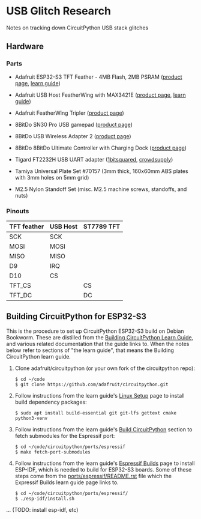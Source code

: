 <!-- SPDX-License-Identifier: MIT -->
<!-- SPDX-FileCopyrightText: Copyright 2024 Sam Blenny -->
# USB Glitch Research

Notes on tracking down CircuitPython USB stack glitches


## Hardware


### Parts

- Adafruit ESP32-S3 TFT Feather - 4MB Flash, 2MB PSRAM
  ([product page](https://www.adafruit.com/product/5483),
  [learn guide](https://learn.adafruit.com/adafruit-esp32-s3-tft-feather))

- Adafruit USB Host FeatherWing with MAX3421E
  ([product page](https://www.adafruit.com/product/5858),
  [learn guide](https://learn.adafruit.com/adafruit-usb-host-featherwing-with-max3421e))

- Adafruit FeatherWing Tripler
  ([product page](https://www.adafruit.com/product/3417))

- 8BitDo SN30 Pro USB gamepad
  ([product page](https://www.8bitdo.com/sn30-pro-usb-gamepad/))

- 8BitDo USB Wireless Adapter 2
  ([product page](https://www.8bitdo.com/usb-wireless-adapter-2/))

- 8BitDo 8BitDo Ultimate Controller with Charging Dock
  ([product page](https://www.8bitdo.com/ultimate-bluetooth-controller/))

- Tigard FT2232H USB UART adapter
  ([1bitsquared](https://1bitsquared.com/products/tigar),
  [crowdsupply](https://www.crowdsupply.com/securinghw/tigard))

- Tamiya Universal Plate Set #70157
  (3mm thick, 160x60mm ABS plates with 3mm holes on 5mm grid)

- M2.5 Nylon Standoff Set
  (misc. M2.5 machine screws, standoffs, and nuts)


### Pinouts

| TFT feather | USB Host | ST7789 TFT |
| ----------- | -------- | ---------- |
|  SCK        |  SCK     |            |
|  MOSI       |  MOSI    |            |
|  MISO       |  MISO    |            |
|  D9         |  IRQ     |            |
|  D10        |  CS      |            |
|  TFT_CS     |          |  CS        |
|  TFT_DC     |          |  DC        |


## Building CircuitPython for ESP32-S3

This is the procedure to set up CircuitPython ESP32-S3 build on Debian
Bookworm. These are distilled from the
[Building CircuitPython Learn Guide](https://learn.adafruit.com/building-circuitpython),
and various related documentation that the guide links to. When the notes below
refer to sections of "the learn guide", that means the Building CircuitPython
learn guide.

1. Clone adafruit/circuitpython (or your own fork of the circuitpython repo):

    ```
    $ cd ~/code
    $ git clone https://github.com/adafruit/circuitpython.git
    ```

2. Follow instructions from the learn guide's
   [Linux Setup](https://learn.adafruit.com/building-circuitpython/linux)
   page to install build dependency packages:

    ```
    $ sudo apt install build-essential git git-lfs gettext cmake python3-venv
    ```

3. Follow instructions from the learn guide's
   [Build CircuitPython](https://learn.adafruit.com/building-circuitpython/build-circuitpython)
   section to fetch submodules for the Espressif port:

    ```
    $ cd ~/code/circuitpython/ports/espressif
    $ make fetch-port-submodules
    ```

4. Follow instructions from the learn guide's
   [Espressif Builds](https://learn.adafruit.com/building-circuitpython/espressif-build)
   page to install ESP-IDF, which is needed to build for ESP32-S3 boards. Some
   of these steps come from the
   [ports/espressif/README.rst](https://github.com/adafruit/circuitpython/blob/main/ports/espressif/README.rst)
   file which the Expressif Builds learn guide page links to.

    ```
    $ cd ~/code/circuitpython/ports/espressif/
    $ ./esp-idf/install.sh
    ```

... (TODO: install esp-idf, etc)
